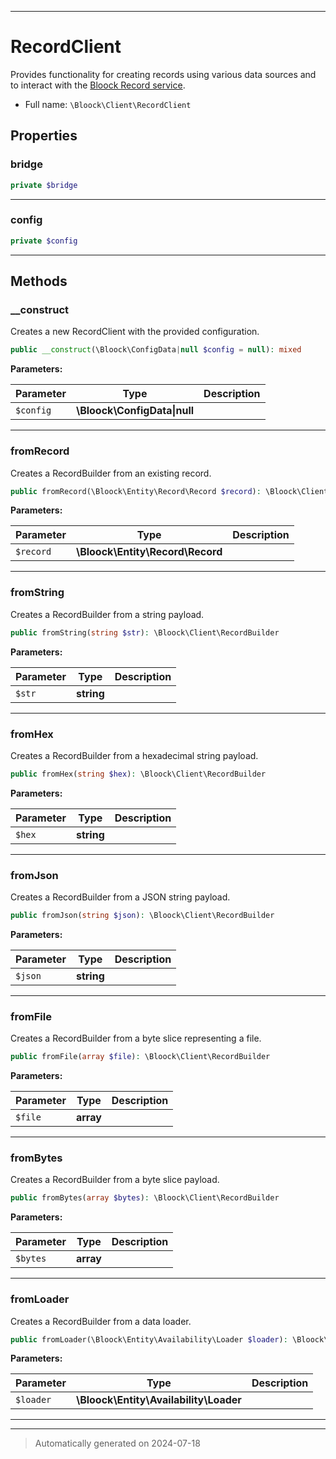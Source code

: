 ***

# RecordClient

Provides functionality for creating records using various data sources and to interact with the [Bloock Record service](https://dashboard.bloock.com/login).



* Full name: `\Bloock\Client\RecordClient`



## Properties


### bridge



```php
private $bridge
```






***

### config



```php
private $config
```






***

## Methods


### __construct

Creates a new RecordClient with the provided configuration.

```php
public __construct(\Bloock\ConfigData|null $config = null): mixed
```








**Parameters:**

| Parameter | Type | Description |
|-----------|------|-------------|
| `$config` | **\Bloock\ConfigData&#124;null** |  |





***

### fromRecord

Creates a RecordBuilder from an existing record.

```php
public fromRecord(\Bloock\Entity\Record\Record $record): \Bloock\Client\RecordBuilder
```








**Parameters:**

| Parameter | Type | Description |
|-----------|------|-------------|
| `$record` | **\Bloock\Entity\Record\Record** |  |





***

### fromString

Creates a RecordBuilder from a string payload.

```php
public fromString(string $str): \Bloock\Client\RecordBuilder
```








**Parameters:**

| Parameter | Type | Description |
|-----------|------|-------------|
| `$str` | **string** |  |





***

### fromHex

Creates a RecordBuilder from a hexadecimal string payload.

```php
public fromHex(string $hex): \Bloock\Client\RecordBuilder
```








**Parameters:**

| Parameter | Type | Description |
|-----------|------|-------------|
| `$hex` | **string** |  |





***

### fromJson

Creates a RecordBuilder from a JSON string payload.

```php
public fromJson(string $json): \Bloock\Client\RecordBuilder
```








**Parameters:**

| Parameter | Type | Description |
|-----------|------|-------------|
| `$json` | **string** |  |





***

### fromFile

Creates a RecordBuilder from a byte slice representing a file.

```php
public fromFile(array $file): \Bloock\Client\RecordBuilder
```








**Parameters:**

| Parameter | Type | Description |
|-----------|------|-------------|
| `$file` | **array** |  |





***

### fromBytes

Creates a RecordBuilder from a byte slice payload.

```php
public fromBytes(array $bytes): \Bloock\Client\RecordBuilder
```








**Parameters:**

| Parameter | Type | Description |
|-----------|------|-------------|
| `$bytes` | **array** |  |





***

### fromLoader

Creates a RecordBuilder from a data loader.

```php
public fromLoader(\Bloock\Entity\Availability\Loader $loader): \Bloock\Client\RecordBuilder
```








**Parameters:**

| Parameter | Type | Description |
|-----------|------|-------------|
| `$loader` | **\Bloock\Entity\Availability\Loader** |  |





***


***
> Automatically generated on 2024-07-18
